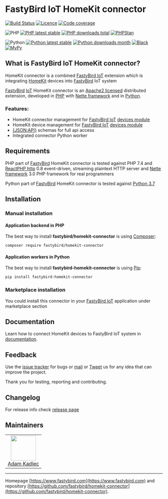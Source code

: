 # FastyBird IoT HomeKit connector

[![Build Status](https://badgen.net/github/checks/FastyBird/homekit-connector/master?cache=300&style=flat-square)](https://github.com/FastyBird/homekit-connector/actions)
[![Licence](https://badgen.net/github/license/FastyBird/homekit-connector?cache=300&style=flat-square)](https://github.com/FastyBird/homekit-connector/blob/master/LICENSE.md)
[![Code coverage](https://badgen.net/coveralls/c/github/FastyBird/homekit-connector?cache=300&style=flat-square)](https://coveralls.io/r/FastyBird/homekit-connector)

![PHP](https://badgen.net/packagist/php/FastyBird/homekit-connector?cache=300&style=flat-square)
[![PHP latest stable](https://badgen.net/packagist/v/FastyBird/homekit-connector/latest?cache=300&style=flat-square)](https://packagist.org/packages/FastyBird/homekit-connector)
[![PHP downloads total](https://badgen.net/packagist/dt/FastyBird/homekit-connector?cache=300&style=flat-square)](https://packagist.org/packages/FastyBird/homekit-connector)
[![PHPStan](https://img.shields.io/badge/phpstan-enabled-brightgreen.svg?style=flat-square)](https://github.com/phpstan/phpstan)

![Python](https://badgen.net/pypi/python/fastybird-homekit-connector?cache=300&style=flat-square)
[![Python latest stable](https://badgen.net/pypi/v/fastybird-homekit-connector?cache=300&style=flat-square)](https://pypi.org/project/fastybird-homekit-connector/)
[![Python downloads month](https://img.shields.io/pypi/dm/fastybird-homekit-connector?cache=300&style=flat-square)](https://pypi.org/project/fastybird-homekit-connector/)
[![Black](https://img.shields.io/badge/black-enabled-brightgreen.svg?style=flat-square)](https://github.com/psf/black)
[![MyPy](https://img.shields.io/badge/mypy-enabled-brightgreen.svg?style=flat-square)](http://mypy-lang.org)

## What is FastyBird IoT HomeKit connector?

HomeKit connector is a combined [FastyBird IoT](https://www.fastybird.com) extension which is integrating [HomeKit](https://www.homekit.org) devices into [FastyBird](https://www.fastybird.com) IoT system

[FastyBird](https://www.fastybird.com) [IoT](https://en.wikipedia.org/wiki/Internet_of_things) HomeKit connector is
an [Apache2 licensed](http://www.apache.org/licenses/LICENSE-2.0) distributed extension, developed
in [PHP](https://www.php.net) with [Nette framework](https://nette.org) and in [Python](https://python.org).

### Features:

- HomeKit connector management for [FastyBird IoT](https://www.fastybird.com) [devices module](https://github.com/FastyBird/devices-module)
- HomeKit device management for [FastyBird IoT](https://www.fastybird.com) [devices module](https://github.com/FastyBird/devices-module)
- [{JSON:API}](https://jsonapi.org/) schemas for full api access
- Integrated connector Python worker

## Requirements

PHP part of [FastyBird](https://www.fastybird.com) HomeKit connector is tested against PHP 7.4
and [ReactPHP http](https://github.com/reactphp/http) 0.8 event-driven, streaming plaintext HTTP server
and [Nette framework](https://nette.org/en/) 3.0 PHP framework for real programmers

Python part of [FastyBird](https://www.fastybird.com) HomeKit connector is tested against [Python 3.7](http://python.org)

## Installation

### Manual installation

#### Application backend in PHP

The best way to install **fastybird/homekit-connector** is using [Composer](http://getcomposer.org/):

```sh
composer require fastybird/homekit-connector
```

#### Application workers in Python

The best way to install **fastybird-homekit-connector** is using [Pip](https://pip.pypa.io/en/stable/):

```sh
pip install fastybird-homekit-connector
```

### Marketplace installation

You could install this connector in your [FastyBird IoT](https://www.fastybird.com) application under marketplace section

## Documentation

Learn how to connect HomeKit devices to FastyBird IoT system
in [documentation](https://github.com/FastyBird/homekit-connector/blob/master/.docs/en/index.md).

## Feedback

Use the [issue tracker](https://github.com/FastyBird/homekit-connector/issues) for bugs
or [mail](mailto:code@fastybird.com) or [Tweet](https://twitter.com/fastybird) us for any idea that can improve the
project.

Thank you for testing, reporting and contributing.

## Changelog

For release info check [release page](https://github.com/FastyBird/homekit-connector/releases)

## Maintainers

<table>
	<tbody>
		<tr>
			<td align="center">
				<a href="https://github.com/akadlec">
					<img width="80" height="80" src="https://avatars3.githubusercontent.com/u/1866672?s=460&amp;v=4">
				</a>
				<br>
				<a href="https://github.com/akadlec">Adam Kadlec</a>
			</td>
		</tr>
	</tbody>
</table>

***
Homepage [https://www.fastybird.com](https://www.fastybird.com) and
repository [https://github.com/fastybird/homekit-connector](https://github.com/fastybird/homekit-connector).
